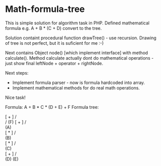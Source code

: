 # Math-formula-tree



This is simple solution for algorithm task in PHP.
Defined mathematical formula e.g. A + B * (C + D) convert to the tree.

Solution containt procedural function drawTree() - use recursion.
Drawing of tree is not perfect, but it is suficient for me :-)

Next contains Object node() [which implement interface] with method calculate().
Method calculate actually dont do mathematical operations - just show final leftNode + operator + rightNode.


Next steps:
- Implement formula parser - now is formula hardcoded into array.
- Implement mathematical methods for do real math operations.

Nice task!

Formula: A + B * C * (D + E) + F 
Formula tree:

[ + ]
/    \
/      (F)
[ + ]
/    \
(A)      \
[ * ]
/    \
(B)      \
[ * ]
/    \
(C)      \
[ + ]
/    \
(D)     (E) 
